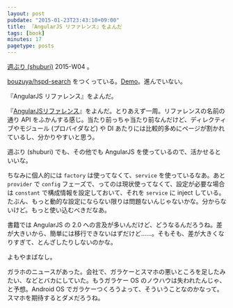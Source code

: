 ```yaml
---
layout: post
pubdate: "2015-01-23T23:43:10+09:00"
title: 『AngularJS リファレンス』をよんだ
tags: [book]
minutes: 17
pagetype: posts
---
```

[週ぶり (shuburi)][shuburi] 2015-W04 。

[bouzuya/hspd-search][] をつくっている。[Demo][hspd-search]。進んでいない。

『AngularJS リファレンス』をよんだ。

『[AngularJSリファレンス](http://www.amazon.co.jp/dp/4844336681)』をよんだ。とりあえず一周。リファレンスの名前の通り API をふかんする感じ。当たり前っちゃ当たり前なんだけど、ディレクティブやモジュール (プロバイダなど) や DI あたりには比較的多めにページが割かれているし、分かりやすいと思う。

週ぶり (shuburi) でも、その他でも AngularJS を使っているので、活かせるといいな。

ちなみに個人的には `factory` は使ってなくて、`service` を使っているなあ。あと `provider` で `config` フェーズで、ってのは現状使ってなくて、設定が必要な場合は `constant` で構成情報を設定しておいて、それを `service` に inject している。たぶん、もっと動的な設定にならない限りは問題ないんじゃないかな。分からないけど。もっと使い込むべきだなあ。

書籍では AngularJS の 2.0 への言及が多いんだけど、どうなるんだろうね。差が大きいから、簡単には移行できないはずだけど……。そもそも、差が大きくなりすぎて、とんざしたりしないのかな。

よもやまばなし。

ガラホのニュースがあった。会社で、ガラケーとスマホの悪いところを足したみたい、などとバカにしていた。もうガラケー OS のノウハウは失われたんじゃ、と予想。Android OS でガラケーつくろうよって、そういうことなのかなって。スマホを期待するとダメだろうね。

[shuburi]: http://shuburi.org
[bouzuya/hspd-search]: https://github.com/bouzuya/hspd-search
[hspd-search]: https://hspd-search.herokuapp.com/
